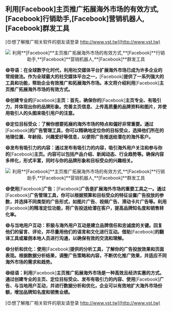 ## **利用**[Facebook]**主页推广拓展海外市场的有效方式,**[Facebook]**行销助手,**[Facebook]**营销机器人,**[Facebook]**群发工具**

[😍想了解推广相关软件的朋友请登录 http://www.vst.tw](http://www.vst.tw)

 <center><img src="https://vst.tw/MP4/tuiguang/png/0.png" alt="利用**[Facebook]**主页推广拓展海外市场的有效方式,**[Facebook]**行销助手,**[Facebook]**营销机器人,**[Facebook]**群发工具"></center>

**😄导语：在全球数字化时代，利用社交媒体平台扩展海外市场已成为许多企业的常规做法。作为全球最大的社交媒体平台之一，**[Facebook]**提供了一系列强大的工具和功能，帮助企业有效推广和拓展海外市场。本文将介绍利用**[Facebook]**主页推广拓展海外市场的有效方式。**

**😄创建专业的**[Facebook]**主页：首先，确保你的**[Facebook]**主页专业、有吸引力，并体现出你的品牌形象。完善主页信息、上传高质量的品牌资料和图片，并使用吸引人的头图来吸引用户的注意。**

**😄定位目标受众：了解你想要拓展的海外市场的特点和偏好非常重要。通过**[Facebook]**的广告管理工具，你可以精确地定位你的目标受众，选择他们所在的地理位置、年龄段、兴趣爱好等信息，以便将广告推送给潜在的海外客户。**

**😄发布有吸引力的内容：通过发布有吸引力的内容，吸引海外用户关注和参与你的**[Facebook]**主页。内容可以包括产品介绍、新闻动态、行业趋势等。确保内容多样化，形式丰富，同时与你的品牌形象和目标受众的兴趣相关。**

 <center><img src="https://vst.tw/MP4/tuiguang/png/6.png" alt="利用**[Facebook]**主页推广拓展海外市场的有效方式,**[Facebook]**行销助手,**[Facebook]**营销机器人,**[Facebook]**群发工具"></center>

**😄使用**[Facebook]**广告：**[Facebook]**广告是扩展海外市场的重要工具之一。通过**[Facebook]**广告管理工具，你可以根据预算和目标受众的特征设置广告投放的参数，并选择不同类型的广告形式，如图片广告、视频广告、滑动卡片广告等。利用**[Facebook]**的精准定位功能，将广告投送给潜在客户，提高品牌知名度和销售转化率。**

**😄与当地用户互动：积极与海外用户互动是建立品牌信任和忠诚度的关键。回复他们的留言、评论，并尽量用他们的语言和文化进行互动。借助**[Facebook]**的翻译工具或雇佣本地人员进行沟通，以确保有效的交流和理解。**

**😄分析和优化：使用**[Facebook]**提供的分析工具，了解你的广告投放效果和页面表现。根据数据分析结果，调整广告策略和内容，不断优化推广效果，并适应不同海外市场的需求和趋势。**

**😄结语：利用**[Facebook]**主页推广拓展海外市场是一种高效且经济实惠的方式。通过创建专业的主页、定位目标受众、发布有吸引力的内容、使用**[Facebook]**广告、与当地用户互动，并进行数据分析和优化，企业可以有效地扩大海外市场份额，增加品牌知名度和销售业绩。**

[😍想了解推广相关软件的朋友请登录 http://www.vst.tw](http://www.vst.tw)



